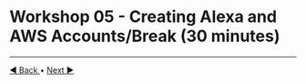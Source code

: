 # Workshop 05 - Creating Alexa and AWS Accounts/Break (30 minutes) 


---

[:arrow_backward: Back ](./workshop-04.md) • [ Next :arrow_forward:](./workshop-06.md)
